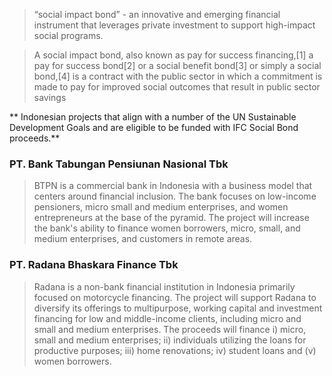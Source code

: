 > “social impact bond” - an innovative and emerging financial instrument that leverages private investment to support high-impact social programs.

> A social impact bond, also known as pay for success financing,[1] a pay for success bond[2] or a social benefit bond[3] or simply a social bond,[4] is a contract with the public sector in which a commitment is made to pay for improved social outcomes that result in public sector savings

** Indonesian projects that  align with a number of the UN Sustainable Development Goals  and are eligible to be funded with IFC Social Bond proceeds.**
### PT. Bank Tabungan Pensiunan Nasional Tbk 
> BTPN is a commercial bank in Indonesia with a business model that centers around financial
inclusion. The bank focuses on low-income pensioners, micro small and medium enterprises, and
women entrepreneurs at the base of the pyramid. The project will increase the bank's ability to
finance women borrowers, micro, small, and medium enterprises, and customers in remote areas.

### PT. Radana Bhaskara Finance Tbk
> Radana is a non-bank financial institution in Indonesia primarily focused on motorcycle financing.
The project will support Radana to diversify its offerings to multipurpose, working capital and
investment financing for low and middle-income clients, including micro and small and medium
enterprises. The proceeds will finance i) micro, small and medium enterprises; ii) individuals
utilizing the loans for productive purposes; iii) home renovations; iv) student loans and (v) women
borrowers.
